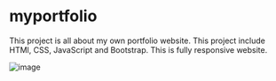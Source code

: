 # myportfolio
This project is all about my own portfolio website. 
This project include HTMl, CSS, JavaScript and Bootstrap. 
This is fully responsive website.

![image](https://github.com/vaibhav0602002/My_Portfolio/assets/92498626/7a0fa939-58b6-4373-8fa2-c4077baf91b6)

